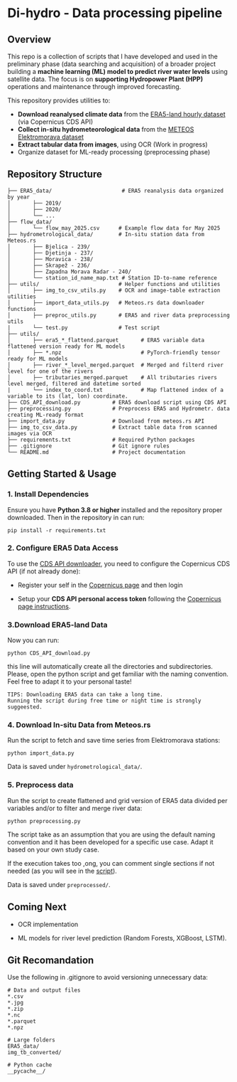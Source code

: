 # Di-hydro - Data processing pipeline

## Overview 

This repo is a collection of scripts that I have developed and used in the preliminary phase (data searching and acquisition) of a broader project building a **machine learning (ML) model to predict river water levels** using satellite data. The focus is on **supporting Hydropower Plant (HPP)** operations and maintenance through improved forecasting.

This repository provides utilities to:
 - **Download reanalysed climate data** from the [ERA5-land hourly dataset](https://cds.climate.copernicus.eu/datasets/reanalysis-era5-land?tab=overview) (via Copernicus CDS API)
 - **Collect in-situ hydrometeorological data** from the [METEOS Elektromorava dataset](http://www.meteos.rs/ahs/elektromorava/)
 - **Extract tabular data from images**, using OCR (Work in progress)
 - Organize dataset for ML-ready processing (preprocessing phase)

## Repository Structure
```
├── ERA5_data/                      # ERA5 reanalysis data organized by year
│       ├── 2019/
│       ├── 2020/
│       └── ...
├── flow_data/
│       └── flow_may_2025.csv      # Example flow data for May 2025
├── hydrometrological_data/        # In-situ station data from Meteos.rs
│       ├── Bjelica - 239/
│       ├── Djetinja - 237/
│       ├── Moravica - 238/
│       ├── Skrapež - 236/
│       ├── Zapadna Morava Radar - 240/
│       └── station_id_name_map.txt # Station ID-to-name reference
├── utils/                         # Helper functions and utilities
│       ├── img_to_csv_utils.py    # OCR and image-table extraction utilities
│       ├── import_data_utils.py   # Meteos.rs data downloader functions
│       ├── preproc_utils.py       # ERA5 and river data preprocessing utils
|       └── test.py                # Test script
├── utils/  
│       ├── era5_*_flattend.parquet       # ERA5 variable data flattened version ready for ML models
│       ├── *.npz                         # PyTorch-friendly tensor ready for ML models
│       ├── river_*_level_merged.parquet  # Merged and filterd river level for one of the rivers
│       ├── tributaries_merged.parquet    # All tributaries rivers level merged, filtered and datetime sorted
|       └── index_to_coord.txt            # Map flattened index of a variable to its (lat, lon) coordinate.
├── CDS_API_download.py          # ERA5 download script using CDS API
├── preprocessing.py             # Preprocess ERA5 and Hydrometr. data creating ML-ready format
├── import_data.py               # Download from meteos.rs API
├── img_to_csv_data.py           # Extract table data from scanned images via OCR
├── requirements.txt             # Required Python packages
├── .gitignore                   # Git ignore rules
└── README.md                    # Project documentation
```


## Getting Started & Usage

### 1. Install Dependencies
Ensure you have **Python 3.8 or higher** installed and the repository proper downloaded. Then in the repository in can run:
```
pip install -r requirements.txt
```

### 2. Configure ERA5 Data Access
To use the [CDS API downloader](CDS_API_download.py), you need to configure the Copernicus CDS API (if not already done):
 - Register your self  in the [Copernicus page](https://accounts.ecmwf.int/auth/realms/ecmwf/protocol/openid-connect/auth?client_id=cds&scope=openid%20email&response_type=code&redirect_uri=https%3A%2F%2Fcds.climate.copernicus.eu%2Fapi%2Fauth%2Fcallback%2Fkeycloak&state=1Dmc7R8xfXzErvruclyu5G3abQLAbDVba-1qV8jtCyM&code_challenge=Fsa09MEpA-Rgtrc1MlTnYflPtGUEqATVMDss8iQMkuA&code_challenge_method=S256) and then login
 
 - Setup your **CDS API personal access token** following the [Copernicus page instructions](https://cds.climate.copernicus.eu/how-to-api).

### 3.Download ERA5-land Data
Now you can run: 
```
python CDS_API_download.py
```
this line will automatically create all the directories and subdirectories. Please, open the python script and get familiar with the naming convention. Feel free to adapt it to your personal taste!

```
TIPS: Downloading ERA5 data can take a long time. 
Running the script during free time or night time is strongly suggeested.
```
### 4. Download In-situ Data from Meteos.rs
Run the script to fetch and save time series from Elektromorava stations:
```
python import_data.py
```
Data is saved under ```hydrometrological_data/```.


### 5. Preprocess data
Run the script to create flattened and grid version of ERA5 data divided per variables and/or to filter and merge river data:
```
python preprocessing.py
```
The script take as an assumption that you are using the default naming convention and it has been developed for a specific use case. Adapt it based
on your own study case. 

If the execution takes too ,ong, you can comment single sections if not needed (as you will see in the [script](./preprocessing.py)).

Data is saved under ```preprocessed/```.

## Coming Next

- OCR implementation

- ML models for river level prediction (Random Forests, XGBoost, LSTM).


## Git Recomandation 
Use the following in .gitignore to avoid versioning unnecessary data:
```
# Data and output files
*.csv
*.jpg
*.zip
*.nc
*.parquet
*.npz

# Large folders
ERA5_data/
img_tb_converted/

# Python cache
__pycache__/
```